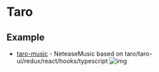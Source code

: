 # Taro

## Example

- [taro-music](https://github.com/lsqy/taro-music) - NeteaseMusic based on taro/taro-ui/redux/react/hooks/typescript ![img](https://img.shields.io/github/stars/lsqy/taro-music)
